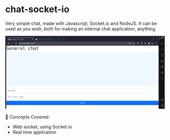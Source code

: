 # chat-socket-io
<p>Very simple chat, made with Javascript, Socket.io and NodeJS. It can be used as you wish, both for making an internal chat application, anything.</p>

![alt text](https://github.com/gusbdev/chat-socket-io/blob/master/media/Peek%2008-02-2021%2022-12.gif)

🧠 Concepts Covered:

- Web socket, using Socket.io
- Real time application
